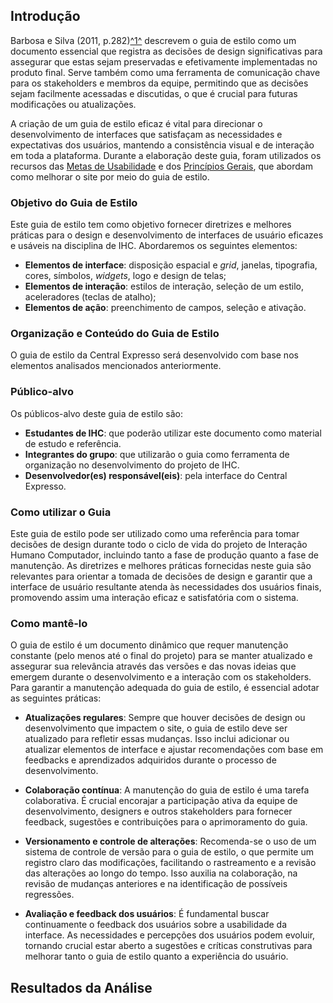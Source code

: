 ## Introdução

Barbosa e Silva (2011, p.282)<a id="anchor_1" href="#REF1">^1^</a> descrevem o guia de estilo como um documento essencial que registra as decisões de design significativas para assegurar que estas sejam preservadas e efetivamente implementadas no produto final. Serve também como uma ferramenta de comunicação chave para os stakeholders e membros da equipe, permitindo que as decisões sejam facilmente acessadas e discutidas, o que é crucial para futuras modificações ou atualizações.

A criação de um guia de estilo eficaz é vital para direcionar o desenvolvimento de interfaces que satisfaçam as necessidades e expectativas dos usuários, mantendo a consistência visual e de interação em toda a plataforma. Durante a elaboração deste guia, foram utilizados os recursos das [Metas de Usabilidade]() e dos [Princípios Gerais](), que abordam como melhorar o site por meio do guia de estilo.

### Objetivo do Guia de Estilo

Este guia de estilo tem como objetivo fornecer diretrizes e melhores práticas para o design e desenvolvimento de interfaces de usuário eficazes e usáveis na disciplina de IHC. Abordaremos os seguintes elementos:

- **Elementos de interface**: disposição espacial e _grid_, janelas, tipografia, cores, símbolos, _widgets_, logo e design de telas;
- **Elementos de interação**: estilos de interação, seleção de um estilo, aceleradores (teclas de atalho);
- **Elementos de ação**: preenchimento de campos, seleção e ativação.

### Organização e Conteúdo do Guia de Estilo

O guia de estilo da Central Expresso será desenvolvido com base nos elementos analisados mencionados anteriormente.

### Público-alvo

Os públicos-alvo deste guia de estilo são:

- **Estudantes de IHC**: que poderão utilizar este documento como material de estudo e referência.
- **Integrantes do grupo**: que utilizarão o guia como ferramenta de organização no desenvolvimento do projeto de IHC.
- **Desenvolvedor(es) responsável(eis)**: pela interface do Central Expresso.

### Como utilizar o Guia

Este guia de estilo pode ser utilizado como uma referência para tomar decisões de design durante todo o ciclo de vida do projeto de Interação Humano Computador, incluindo tanto a fase de produção quanto a fase de manutenção. As diretrizes e melhores práticas fornecidas neste guia são relevantes para orientar a tomada de decisões de design e garantir que a interface de usuário resultante atenda às necessidades dos usuários finais, promovendo assim uma interação eficaz e satisfatória com o sistema.
 
 ### Como mantê-lo

 O guia de estilo é um documento dinâmico que requer manutenção constante (pelo menos até o final do projeto) para se manter atualizado e assegurar sua relevância através das versões e das novas ideias que emergem durante o desenvolvimento e a interação com os stakeholders. Para garantir a manutenção adequada do guia de estilo, é essencial adotar as seguintes práticas:

- **Atualizações regulares**: Sempre que houver decisões de design ou desenvolvimento que impactem o site, o guia de estilo deve ser atualizado para refletir essas mudanças. Isso inclui adicionar ou atualizar elementos de interface e ajustar recomendações com base em feedbacks e aprendizados adquiridos durante o processo de desenvolvimento.

- **Colaboração contínua**: A manutenção do guia de estilo é uma tarefa colaborativa. É crucial encorajar a participação ativa da equipe de desenvolvimento, designers e outros stakeholders para fornecer feedback, sugestões e contribuições para o aprimoramento do guia.

- **Versionamento e controle de alterações**: Recomenda-se o uso de um sistema de controle de versão para o guia de estilo, o que permite um registro claro das modificações, facilitando o rastreamento e a revisão das alterações ao longo do tempo. Isso auxilia na colaboração, na revisão de mudanças anteriores e na identificação de possíveis regressões.

- **Avaliação e feedback dos usuários**: É fundamental buscar continuamente o feedback dos usuários sobre a usabilidade da interface. As necessidades e percepções dos usuários podem evoluir, tornando crucial estar aberto a sugestões e críticas construtivas para melhorar tanto o guia de estilo quanto a experiência do usuário.

## Resultados da Análise